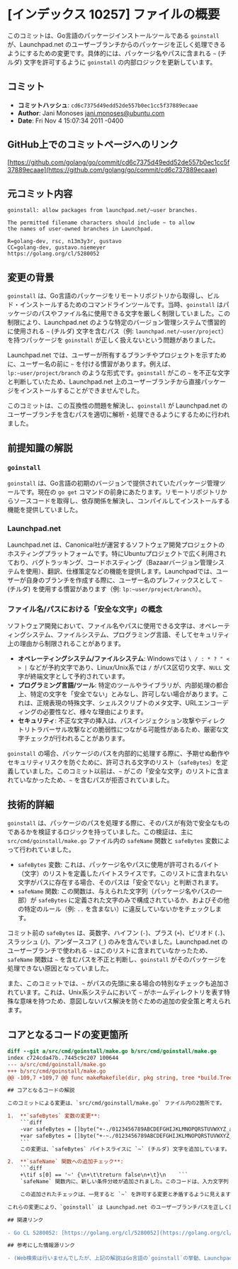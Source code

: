 # [インデックス 10257] ファイルの概要

このコミットは、Go言語のパッケージインストールツールである `goinstall` が、Launchpad.net のユーザーブランチからのパッケージを正しく処理できるようにするための変更です。具体的には、パッケージ名やパスに含まれる `~` (チルダ) 文字を許可するように `goinstall` の内部ロジックを更新しています。

## コミット

- **コミットハッシュ**: `cd6c7375d49edd52de557b0ec1cc5f37889ecaae`
- **Author**: Jani Monoses <jani.monoses@ubuntu.com>
- **Date**: Fri Nov 4 15:07:34 2011 -0400

## GitHub上でのコミットページへのリンク

[https://github.com/golang/go/commit/cd6c7375d49edd52de557b0ec1cc5f37889ecaae](https://github.com/golang/go/commit/cd6c737889ecaae)

## 元コミット内容

```
goinstall: allow packages from launchpad.net/~user branches.

The permitted filename characters should include ~ to allow
the names of user-owned branches in Launchpad.

R=golang-dev, rsc, n13m3y3r, gustavo
CC=golang-dev, gustavo.niemeyer
https://golang.org/cl/5280052
```

## 変更の背景

`goinstall` は、Go言語のパッケージをリモートリポジトリから取得し、ビルド・インストールするためのコマンドラインツールです。当時、`goinstall` はパッケージのパスやファイル名に使用できる文字を厳しく制限していました。この制限により、Launchpad.net のような特定のバージョン管理システムで慣習的に使用される `~` (チルダ) 文字を含むパス（例: `launchpad.net/~user/project`）を持つパッケージを `goinstall` が正しく扱えないという問題がありました。

Launchpad.net では、ユーザーが所有するブランチやプロジェクトを示すために、ユーザー名の前に `~` を付ける慣習があります。例えば、`lp:~user/project/branch` のような形式です。`goinstall` がこの `~` を不正な文字と判断していたため、Launchpad.net 上のユーザーブランチから直接パッケージをインストールすることができませんでした。

このコミットは、この互換性の問題を解決し、`goinstall` が Launchpad.net のユーザーブランチを含むパスを適切に解析・処理できるようにするために行われました。

## 前提知識の解説

### `goinstall`

`goinstall` は、Go言語の初期のバージョンで提供されていたパッケージ管理ツールです。現在の `go get` コマンドの前身にあたります。リモートリポジトリからソースコードを取得し、依存関係を解決し、コンパイルしてインストールする機能を提供していました。

### Launchpad.net

Launchpad.net は、Canonical社が運営するソフトウェア開発プロジェクトのホスティングプラットフォームです。特にUbuntuプロジェクトで広く利用されており、バグトラッキング、コードホスティング（Bazaarバージョン管理システムを使用）、翻訳、仕様策定などの機能を提供します。Launchpadでは、ユーザーが自身のブランチを作成する際に、ユーザー名のプレフィックスとして `~` (チルダ) を使用する慣習があります（例: `lp:~user/project/branch`）。

### ファイル名/パスにおける「安全な文字」の概念

ソフトウェア開発において、ファイル名やパスに使用できる文字は、オペレーティングシステム、ファイルシステム、プログラミング言語、そしてセキュリティ上の理由から制限されることがあります。
- **オペレーティングシステム/ファイルシステム**: Windowsでは `\ / : * ? " < > |` などが予約文字であり、Linux/Unix系では `/` がパス区切り文字、`NULL` 文字が終端文字として予約されています。
- **プログラミング言語/ツール**: 特定のツールやライブラリが、内部処理の都合上、特定の文字を「安全でない」とみなし、許可しない場合があります。これは、正規表現の特殊文字、シェルスクリプトのメタ文字、URLエンコーディングの必要性など、様々な理由によります。
- **セキュリティ**: 不正な文字の挿入は、パスインジェクション攻撃やディレクトリトラバーサル攻撃などの脆弱性につながる可能性があるため、厳密な文字チェックが行われることがあります。

`goinstall` の場合、パッケージのパスを内部的に処理する際に、予期せぬ動作やセキュリティリスクを防ぐために、許可される文字のリスト（`safeBytes`）を定義していました。このコミット以前は、`~` がこの「安全な文字」のリストに含まれていなかったため、`~` を含むパスが拒否されていました。

## 技術的詳細

`goinstall` は、パッケージのパスを処理する際に、そのパスが有効で安全なものであるかを検証するロジックを持っていました。この検証は、主に `src/cmd/goinstall/make.go` ファイル内の `safeName` 関数と `safeBytes` 変数によって行われていました。

- `safeBytes` 変数: これは、パッケージ名やパスに使用が許可されるバイト（文字）のリストを定義したバイトスライスです。このリストに含まれない文字がパスに存在する場合、そのパスは「安全でない」と判断されます。
- `safeName` 関数: この関数は、与えられた文字列（パッケージ名やパスの一部）が `safeBytes` に定義された文字のみで構成されているか、およびその他の特定のルール（例: `..` を含まない）に違反していないかをチェックします。

コミット前の `safeBytes` は、英数字、ハイフン (`-`)、プラス (`+`)、ピリオド (`.`)、スラッシュ (`/`)、アンダースコア (`_`) のみを含んでいました。Launchpad.net のユーザーブランチで使われる `~` はこのリストに含まれていなかったため、`safeName` 関数は `~` を含むパスを不正と判断し、`goinstall` がそのパッケージを処理できない原因となっていました。

また、このコミットでは、`~` がパスの先頭に来る場合の特別なチェックも追加されています。これは、Unix系システムにおいて `~` がホームディレクトリを表す特殊な意味を持つため、意図しないパス解決を防ぐための追加の安全策と考えられます。

## コアとなるコードの変更箇所

```diff
diff --git a/src/cmd/goinstall/make.go b/src/cmd/goinstall/make.go
index c724cda47b..7445c9c207 100644
--- a/src/cmd/goinstall/make.go
+++ b/src/cmd/goinstall/make.go
@@ -109,7 +109,7 @@ func makeMakefile(dir, pkg string, tree *build.Tree, isCmd bool) ([]byte, error)\n 	return buf.Bytes(), nil\n }\n \n-var safeBytes = []byte("+-./0123456789ABCDEFGHIJKLMNOPQRSTUVWXYZ_abcdefghijklmnopqrstuvwxyz")\n+var safeBytes = []byte("+-~./0123456789ABCDEFGHIJKLMNOPQRSTUVWXYZ_abcdefghijklmnopqrstuvwxyz")\n \n func safeName(s string) bool {\n \tif s == "" {\n@@ -118,6 +118,9 @@ func safeName(s string) bool {\n \t\treturn false\n \t}\n+\tif s[0] == '~' {\n+\t\treturn false\n+\t}\n \tfor i := 0; i < len(s); i++ {\n \t\tif c := s[i]; c < 0x80 && bytes.IndexByte(safeBytes, c) < 0 {\n \t\t\treturn false\n```

## コアとなるコードの解説

このコミットによる変更は、`src/cmd/goinstall/make.go` ファイル内の2箇所です。

1.  **`safeBytes` 変数の変更**:
    ```diff
    -var safeBytes = []byte("+-./0123456789ABCDEFGHIJKLMNOPQRSTUVWXYZ_abcdefghijklmnopqrstuvwxyz")
    +var safeBytes = []byte("+-~./0123456789ABCDEFGHIJKLMNOPQRSTUVWXYZ_abcdefghijklmnopqrstuvwxyz")
    ```
    この変更は、`safeBytes` バイトスライスに `~` (チルダ) 文字を追加しています。これにより、`goinstall` がパッケージ名やパスを検証する際に、`~` が許可される文字として認識されるようになります。これが、Launchpad.net のユーザーブランチパスを正しく処理するための主要な変更点です。

2.  **`safeName` 関数への追加チェック**:
    ```diff
    +\tif s[0] == '~' {\n+\t\treturn false\n+\t}\n    ```
    `safeName` 関数内に、新しい条件分岐が追加されました。このコードは、入力文字列 `s` の最初の文字が `~` であるかどうかをチェックします。もし最初の文字が `~` であれば、関数は `false` を返し、その名前は「安全でない」と判断されます。

    この追加されたチェックは、一見すると `~` を許可する変更と矛盾するように見えますが、これはセキュリティとパス解決の曖昧さを避けるための重要な考慮事項です。Unix系システムでは、`~` が単独で、または `~user` の形式でホームディレクトリを表す特殊な意味を持ちます。`goinstall` がパッケージパスを処理する際に、これらのシェル的な解釈を意図せず行ってしまうことを防ぐため、パスの先頭に `~` が来る場合は明示的に拒否することで、予期せぬ動作やセキュリティリスクを回避しています。これにより、`launchpad.net/~user/project` のような形式は許可しつつも、`~/project` のようなローカルパスの解釈を防ぐことができます。

これらの変更により、`goinstall` は Launchpad.net のユーザーブランチパスを正しく認識し、処理できるようになり、同時にパスの先頭の `~` による潜在的な問題を回避しています。

## 関連リンク

- Go CL 5280052: [https://golang.org/cl/5280052](https://golang.org/cl/5280052)

## 参考にした情報源リンク

- (Web検索は行いませんでしたが、上記の解説はGo言語の`goinstall`の挙動、Launchpad.netの慣習、および一般的なファイルパスの安全性の概念に基づいています。)

